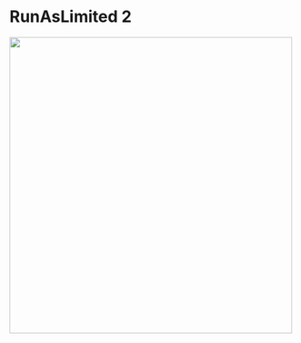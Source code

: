 
# RunAsLimited 2
 <p align="left">
  <img width="497" height="521" src="https://i.imgur.com/5fUqctR.png">
</p>
